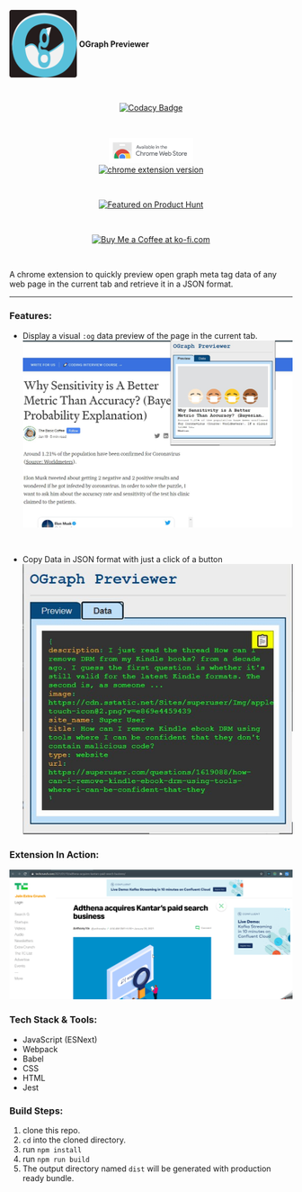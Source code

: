 <p align="center">

<span><img  src="./icons/icon128.png" height="120px" style="vertical-align:middle;"><span style="vertical-align:middle;">&nbsp;<b>OGraph Previewer</b></span></span>

</p>
<br/>
<p align="center">
<a href="https://www.codacy.com/gh/Parthipan-Natkunam/oGraph-previwer/dashboard?utm_source=github.com&utm_medium=referral&utm_content=Parthipan-Natkunam/oGraph-previwer&utm_campaign=Badge_Grade"><img src="https://app.codacy.com/project/badge/Grade/bb1e5fc0058b4068b200977326b351a8" alt="Codacy Badge"/></a>
</p>
<br/>
<p align="center">
<a href="https://chrome.google.com/webstore/detail/ograph-previewer/ggcfeakcnodgcmmllfdbmngekljbhiim" target="_blank">
    <img src="readmeImages/cws.png" alt="chrome web store link" width="150px" alt="chrome extension store image"/>
    <br/>
    <img src="https://img.shields.io/chrome-web-store/v/ggcfeakcnodgcmmllfdbmngekljbhiim?style=flat-square" alt="chrome extension version"/>
</a>
</p>
<br/>
<p align="center">
<a href="https://www.producthunt.com/posts/ograph-previewer?utm_source=badge-featured&utm_medium=badge&utm_souce=badge-ograph-previewer" target="_blank">
    <img src="https://api.producthunt.com/widgets/embed-image/v1/featured.svg?post_id=282803&theme=dark" alt="Featured on Product Hunt"/>
</a>
</p>
<br/>
<p align="center"><a href='https://ko-fi.com/H2H03ZSCJ' target='_blank'><img height='36' style='border:0px;height:36px;' src='https://cdn.ko-fi.com/cdn/kofi3.png?v=2' border='0' alt='Buy Me a Coffee at ko-fi.com' /></a></p>
<br/>

A chrome extension to quickly preview open graph meta tag data of any web page in the current tab and retrieve it in a JSON format.

---

### Features:

- Display a visual `:og` data preview of the page in the current tab.
  ![1-feature-Screenshot1](./readmeImages/ogp_sc1.jpg)

<br/>

- Copy Data in JSON format with just a click of a button
  ![2-feature-Screenshot2](./readmeImages/ogp_sc4.jpg)

### Extension In Action:

![demo](./readmeImages/og-demo2.gif)

### Tech Stack & Tools:

- JavaScript (ESNext)
- Webpack
- Babel
- CSS
- HTML
- Jest

### Build Steps:

1. clone this repo.
2. `cd` into the cloned directory.
3. run `npm install`
4. run `npm run build`
5. The output directory named `dist` will be generated with production ready bundle.
